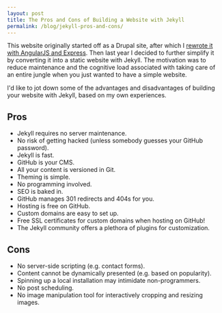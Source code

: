 ```yaml
---
layout: post
title: The Pros and Cons of Building a Website with Jekyll
permalink: /blog/jekyll-pros-and-cons/
---
```


This website originally started off as a Drupal site, after which I
[rewrote it with AngularJS and Express](/blog/how-i-built-this-website/).
Then last year I decided to further simplify it by converting it into a
static website with Jekyll. The motivation was to reduce maintenance
and the cognitive load associated with taking care of an entire jungle
when you just wanted to have a simple website.

I'd like to jot down some of the advantages and disadvantages of
building your website with Jekyll, based on my own experiences.

## Pros

- Jekyll requires no server maintenance.
- No risk of getting hacked (unless somebody guesses your GitHub password).
- Jekyll is fast.
- GitHub is your CMS.
- All your content is versioned in Git.
- Theming is simple.
- No programming involved.
- SEO is baked in.
- GitHub manages 301 redirects and 404s for you.
- Hosting is free on GitHub.
- Custom domains are easy to set up.
- Free SSL certificates for custom domains when hosting on GitHub!
- The Jekyll community offers a plethora of plugins for customization.

## Cons

- No server-side scripting (e.g. contact forms).
- Content cannot be dynamically presented (e.g. based on popularity).
- Spinning up a local installation may intimidate non-programmers.
- No post scheduling.
- No image manipulation tool for interactively cropping and resizing images.
